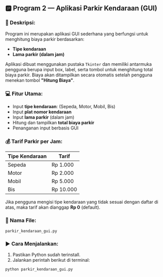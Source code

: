 ## 🅿️ Program 2 — Aplikasi Parkir Kendaraan (GUI)

### 📝 Deskripsi:
Program ini merupakan aplikasi GUI sederhana yang berfungsi untuk menghitung biaya parkir berdasarkan:
- **Tipe kendaraan**
- **Lama parkir (dalam jam)**

Aplikasi dibuat menggunakan pustaka `Tkinter` dan memiliki antarmuka pengguna berupa input box, label, serta tombol untuk menghitung total biaya parkir. Biaya akan ditampilkan secara otomatis setelah pengguna menekan tombol **"Hitung Biaya"**.

### 💻 Fitur Utama:
- Input **tipe kendaraan**: (Sepeda, Motor, Mobil, Bis)
- Input **plat nomor kendaraan**
- Input **lama parkir** (dalam jam)
- Hitung dan tampilkan **total biaya parkir**
- Penanganan input berbasis GUI

### 💰 Tarif Parkir per Jam:
| Tipe Kendaraan | Tarif |
|----------------|--------|
| Sepeda         | Rp 1.000 |
| Motor          | Rp 2.000 |
| Mobil          | Rp 5.000 |
| Bis            | Rp 10.000 |

Jika pengguna mengisi tipe kendaraan yang tidak sesuai dengan daftar di atas, maka tarif akan dianggap **Rp 0** (default).

### 📄 Nama File:
`parkir_kendaraan_gui.py`

### ▶️ Cara Menjalankan:
1. Pastikan Python sudah terinstall.
2. Jalankan perintah berikut di terminal:
```bash
python parkir_kendaraan_gui.py
